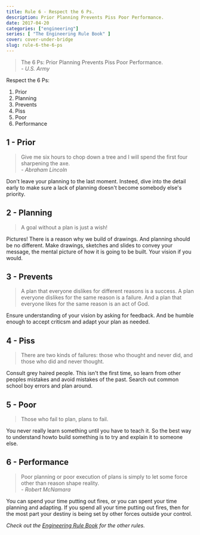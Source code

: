 ```yaml
---
title: Rule 6 - Respect the 6 Ps.
description: Prior Planning Prevents Piss Poor Performance.
date: 2017-04-20
categories: ["engineering"]
series: [ "The Engineering Rule Book" ]
cover: cover-under-bridge
slug: rule-6-the-6-ps
---
```


> The 6 Ps: Prior Planning Prevents Piss Poor Performance. <br><cite> - U.S. Army</cite>

Respect the 6 Ps:

1. Prior
2. Planning
3. Prevents
4. Piss 
5. Poor
6. Performance

## 1 - Prior

> Give me six hours to chop down a tree and I will spend the first four sharpening the axe. <br><cite> - Abraham Lincoln</cite>

Don't leave your planning to the last moment. Insteed, dive into the detail early to make sure a lack of planning doesn't become somebody else's priority.

## 2 - Planning

> A goal without a plan is just a wish!

Pictures! There is a reason why we build of drawings. And planning should be no different. Make drawings, sketches and slides to convey your message, the mental picture of how it is going to be built. Your vision if you would.

## 3 - Prevents

> A plan that everyone dislikes for different reasons is a success. A plan everyone dislikes for the same reason is a failure. And a plan that everyone likes for the same reason is an act of God.

Ensure understanding of your vision by asking for feedback. And be humble enough to accept criticsm and adapt your plan as needed.

## 4 - Piss

> There are two kinds of failures: those who thought and never did, and those who did and never thought.

Consult grey haired people. This isn't the first time, so learn from other peoples mistakes and avoid mistakes of the past. Search out common school boy errors and plan around.

## 5 - Poor

> Those who fail to plan, plans to fail.

You never really learn something until you have to teach it. So the best way to understand howto build something is to try and explain it to someone else.

## 6 - Performance

> Poor planning or poor execution of plans is simply to let some force other than reason shape reality. <br><cite> - Robert McNamara</cite>

You can spend your time putting out fires, or you can spent your time planning and adapting. If you spend all your time putting out fires, then for the most part your destiny is being set by other forces outside your control.

_Check out the [Engineering Rule Book](/series/the-engineering-rule-book) for the other rules._
